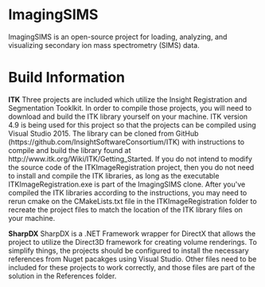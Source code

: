 # ImagingSIMS
ImagingSIMS is an open-source project for loading, analyzing, and visualizing secondary ion mass spectrometry (SIMS) data.

# Build Information
<p><b>ITK</b> Three projects are included which utilize the Insight Registration and Segmentation Tooklkit. In order to compile those projects, you will need to download and build the ITK library yourself on your machine. ITK version 4.9 is being used for this project so that the projects can be compiled using Visual Studio 2015. The library can be cloned from GitHub (https://github.com/InsightSoftwareConsortium/ITK) with instructions to compile and build the library found at http://www.itk.org/Wiki/ITK/Getting_Started. If you do not intend to modify the source code of the ITKImageRegistration project, then you do not need to install and compile the ITK libraries, as long as the executable ITKImageRegistration.exe is part of the ImagingSIMS clone. After you've compiled the ITK libraries according to the instructions, you may need to rerun cmake on the CMakeLists.txt file in the ITKImageRegistration folder to recreate the project files to match the location of the ITK library files on your machine.</p>
<p><b>SharpDX</b> SharpDX is a .NET Framework wrapper for DirectX that allows the project to utilize the Direct3D framework for creating volume renderings. To simplify things, the projects should be configured to install the necessary references from Nuget pacakges using Visual Studio. Other files need to be included for these projects to work correctly, and those files are part of the solution in the References folder.</p>
